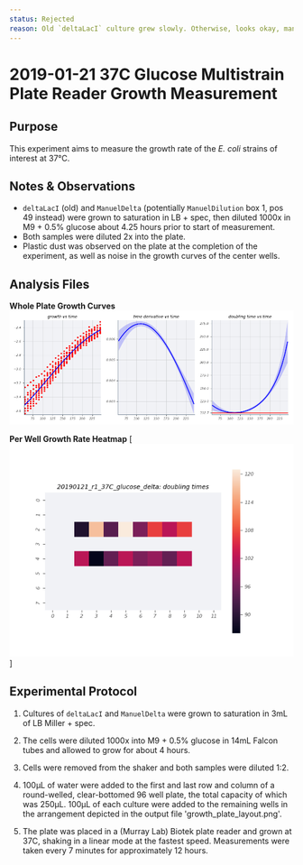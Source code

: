 ```yaml
---
status: Rejected
reason: Old `deltaLacI` culture grew slowly. Otherwise, looks okay, many Manuel Delta wells slid to the bounds.
---
```


# 2019-01-21 37C Glucose Multistrain Plate Reader Growth Measurement

## Purpose
This experiment aims to measure the growth rate of the *E. coli* strains of interest at 37°C.

## Notes & Observations
* `deltaLacI` (old) and `ManuelDelta` (potentially `ManuelDilution` box 1, pos 49 instead) were grown to saturation in LB + spec, then diluted 1000x in M9 + 0.5% glucose about 4.25 hours prior to start of measurement.
* Both samples were diluted 2x into the plate.
* Plastic dust was observed on the plate at the completion of the experiment, as well as noise in the growth curves of the center wells.

## Analysis Files

**Whole Plate Growth Curves**
![plate layout](output/delta_glucose/gp_output_curves.png)

**Per Well Growth Rate Heatmap**
[![growth curves](output/delta_glucose/per_well_doubling_times_heatmap.png)]

## Experimental Protocol

1. Cultures of `deltaLacI` and `ManuelDelta` were grown to saturation in 3mL of LB Miller + spec.

2. The cells were diluted 1000x into M9 + 0.5% glucose in 14mL Falcon tubes and allowed to grow for about 4 hours.

3. Cells were removed from the shaker and both samples were diluted 1:2.

4. 100µL of water were added to the first and last row and column of a round-welled, clear-bottomed 96 well plate, the total capacity of which was 250µL. 100µL of each culture were added to the remaining wells in the arrangement depicted in the output file 'growth_plate_layout.png'.

5. The plate was placed in a (Murray Lab) Biotek plate reader and grown at 37C, shaking in a linear mode at the fastest speed. Measurements were taken every 7 minutes for approximately 12 hours.